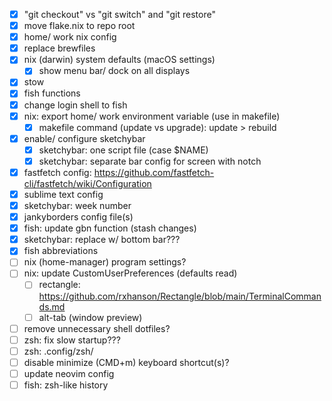 - [x] "git checkout" vs "git switch" and "git restore"
- [x] move flake.nix to repo root
- [x] home/ work nix config
- [x] replace brewfiles
- [x] nix (darwin) system defaults (macOS settings)
  - [x] show menu bar/ dock on all displays
- [x] stow
- [x] fish functions
- [x] change login shell to fish
- [x] nix: export home/ work environment variable (use in makefile)
  - [x] makefile command (update vs upgrade): update > rebuild
- [x] enable/ configure sketchybar
  - [x] sketchybar: one script file (case $NAME)
  - [x] sketchybar: separate bar config for screen with notch
- [x] fastfetch config: https://github.com/fastfetch-cli/fastfetch/wiki/Configuration
- [x] sublime text config
- [x] sketchybar: week number
- [x] jankyborders config file(s)
- [x] fish: update gbn function (stash changes)
- [x] sketchybar: replace w/ bottom bar???
- [x] fish abbreviations
- [ ] nix (home-manager) program settings?
- [ ] nix: update CustomUserPreferences (defaults read)
  - [ ] rectangle: https://github.com/rxhanson/Rectangle/blob/main/TerminalCommands.md
  - [ ] alt-tab (window preview)
- [ ] remove unnecessary shell dotfiles?
- [ ] zsh: fix slow startup???
- [ ] zsh: .config/zsh/
- [ ] disable minimize (CMD+m) keyboard shortcut(s)?
- [ ] update neovim config
- [ ] fish: zsh-like history
